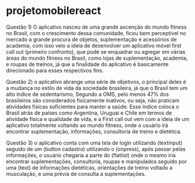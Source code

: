 # projetomobilereact
Questão 1) O aplicativo nasceu de uma grande ascenção do mundo fitness no Brasil, com o crescimento dessa comunidade, ficou bem perceptível no mercado a grande procura de objetos, suplementação e acessórios de academia, com isso veio a ideia de desenvolver um aplicativo móvel first call out (primeiro confronto), que pode se enquadrar ou agregar em várias áreas do mundo fitness no Brasil, como lojas de suplementação, academia, e roupas de treinos, já que a finalidade do aplicativo é basicamente direcionado para esses respectivos fins.

Questão 2) o aplicativo abrange uma série de objetivos, o principal deles é a mudança no estilo de vida da sociedade brasileira, já que o Brasil tem um alto índice de sedentarismo, Segundo a OMS, pelo menos 47% dos brasileiros são considerados fisicamente inativos, ou seja, não praticam atividades físicas suficientes para manter a saúde. Esse índice coloca o Brasil atrás de países como Argentina, Uruguai e Chile em termos de atividade física e qualidade de vida, e a First call out vem com a ideia de um aplicativo totalmente voltando ao mundo fitness, onde o usuário irá encontrar suplementação, informações, consultoria de treino e dietética.

Questão 3) o aplicativo conta com uma tela de login utilizando (textinput) seguido de um (button cadastro) utilizando o (onpress), após passar pelas informações, o usuário chegaria a parte do (flatlist) onde o mesmo iria encontrar  suplementações, consultoria, roupas e manipulados seguido por uma (text) de informações dietéticas, orientações de treino voltado a musculação,  e uma prévia de consulta a suplementações.
